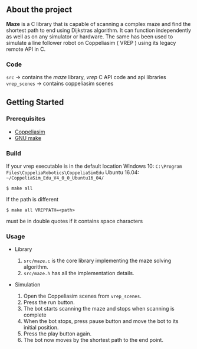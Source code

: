 ## About the project
**Maze** is a C library that is capable of scanning a complex maze and find the shortest path to end using Dijkstras algorithm. It can function independently as well as on any simulator or hardware. The same has been used to simulate a line follower robot on Coppeliasim ( VREP ) using its legacy remote API in C. 
### Code
`src` 			-> contains the *maze* library, *vrep* C API code and api libraries
`vrep_scenes`	-> contains coppeliasim scenes

## Getting Started
### Prerequisites
* [Coppeliasim](https://coppeliarobotics.com/)
* [GNU make](https://www.gnu.org/software/make/)
### Build
If your vrep executable is in the default location
Windows 10: `C:\Program Files\CoppeliaRobotics\CoppeliaSimEdu`
Ubuntu 16.04: `~/CoppeliaSim_Edu_V4_0_0_Ubuntu16_04/`

	$ make all

If the path is different

	$ make all VREPPATH=<path> 

*<path>* must be in double quotes if it contains space characters
### Usage
* Library
	1. `src/maze.c` is the core library implementing the maze solving algorithm.
	2. `src/maze.h` has all the implementation details.

* Simulation
	1. Open the Coppeliasim scenes from `vrep_scenes`.
	2. Press the run button.
	3. The bot starts scanning the maze and stops when scanning is complete
	4. When the bot stops, press pause button and move the bot to its initial position.
	5. Press the play button again.
	6. The bot now moves by the shortest path to the end point.
